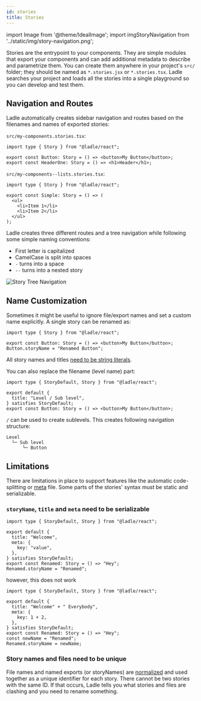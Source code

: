 ```yaml
---
id: stories
title: Stories
---
```


import Image from '@theme/IdealImage';
import imgStoryNavigation from '../static/img/story-navigation.png';

Stories are the entrypoint to your components. They are simple modules that export your components and can add additional metadata to describe and parametrize them. You can create them anywhere in your project's `src/` folder; they should be named as `*.stories.jsx` or `*.stories.tsx`. Ladle searches your project and loads all the stories into a single playground so you can develop and test them.

## Navigation and Routes

Ladle automatically creates sidebar navigation and routes based on the filenames and names of exported stories:

`src/my-components.stories.tsx`:

```tsx
import type { Story } from "@ladle/react";

export const Button: Story = () => <button>My Button</button>;
export const HeaderOne: Story = () => <h1>Header</h1>;
```

`src/my-components--lists.stories.tsx`:

```tsx
import type { Story } from "@ladle/react";

export const Simple: Story = () => (
  <ul>
    <li>Item 1</li>
    <li>Item 2</li>
  </ul>
);
```

Ladle creates three different routes and a tree navigation while following some simple naming conventions:

- First letter is capitalized
- CamelCase is split into spaces
- `-` turns into a space
- `--` turns into a nested story

<Image img={imgStoryNavigation} alt="Story Tree Navigation" />

## Name Customization

Sometimes it might be useful to ignore file/export names and set a custom name explicitly. A single story can be renamed as:

```tsx
import type { Story } from "@ladle/react";

export const Button: Story = () => <button>My Button</button>;
Button.storyName = "Renamed Button";
```

All story names and titles [need to be string literals](#limitations).

You can also replace the filename (level name) part:

```tsx
import type { StoryDefault, Story } from "@ladle/react";

export default {
  title: "Level / Sub level",
} satisfies StoryDefault;
export const Button: Story = () => <button>My Button</button>;
```

`/` can be used to create sublevels. This creates following navigation structure:

```
Level
  └─ Sub level
      └─ Button
```

## Limitations

There are limitations in place to support features like the automatic code-splitting or [meta](./meta) file. Some parts of the stories' syntax must be static and serializable.

### `storyName`, `title` and `meta` need to be serializable

```tsx
import type { StoryDefault, Story } from "@ladle/react";

export default {
  title: "Welcome",
  meta: {
    key: "value",
  },
} satisfies StoryDefault;
export const Renamed: Story = () => "Hey";
Renamed.storyName = "Renamed";
```

however, this does not work

```tsx
import type { StoryDefault, Story } from "@ladle/react";

export default {
  title: "Welcome" + " Everybody",
  meta: {
    key: 1 + 2,
  },
} satisfies StoryDefault;
export const Renamed: Story = () => "Hey";
const newName = "Renamed";
Renamed.storyName = newName;
```

### Story names and files need to be unique

File names and named exports (or storyNames) are [normalized](#navigation-and-routes) and used together as a unique identifier for each story. There cannot be two stories with the same ID. If that occurs, Ladle tells you what stories and files are clashing and you need to rename something.
